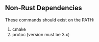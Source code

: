 ## Non-Rust Dependencies

These commands should exist on the PATH:

1. cmake
1. protoc (version must be 3.x)
